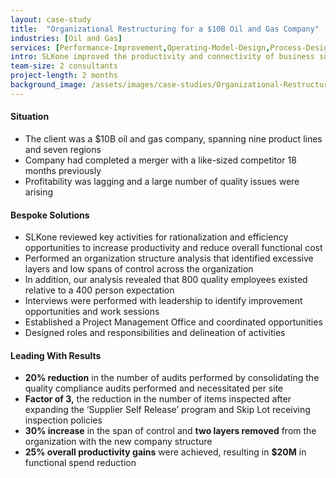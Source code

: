 ```yaml
---
layout: case-study
title:  "Organizational Restructuring for a $10B Oil and Gas Company"
industries: [Oil and Gas]
services: [Performance-Improvement,Operating-Model-Design,Process-Design]
intro: SLKone improved the productivity and connectivity of business support functions by designing and aligning departmental structures within the organization
team-size: 2 consultants
project-length: 2 months
background_image: /assets/images/case-studies/Organizational-Restructuring-for-a-10B-Oil-and-Gas-Company.jpg
---
```


#### Situation
- The client was a $10B oil and gas company, spanning nine product lines and seven regions
- Company had completed a merger with a like-sized competitor 18 months previously
- Profitability was lagging and a large number of quality issues were arising

#### Bespoke Solutions
- SLKone reviewed key activities for rationalization and efficiency opportunities to increase productivity and reduce overall functional cost
- Performed an organization structure analysis that identified excessive layers and low spans of control across the organization
- In addition, our analysis revealed that 800 quality employees existed relative to a 400 person expectation
- Interviews were performed with leadership to identify improvement opportunities and work sessions
- Established a Project Management Office and coordinated opportunities
- Designed roles and responsibilities and delineation of activities

#### Leading With Results
- **20% reduction** in the number of audits performed by consolidating the quality compliance audits performed and necessitated per site
- **Factor of 3,** the reduction in the number of items inspected after expanding the ‘Supplier Self Release’ program and Skip Lot receiving inspection policies
- **30% increase** in the span of control and **two layers removed** from the organization with the new company structure
- **25% overall productivity gains** were achieved, resulting in **$20M** in functional spend reduction

